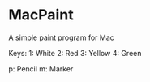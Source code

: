 # MacPaint
A simple paint program for Mac

Keys:
1: White
2: Red
3: Yellow
4: Green

p: Pencil
m: Marker
